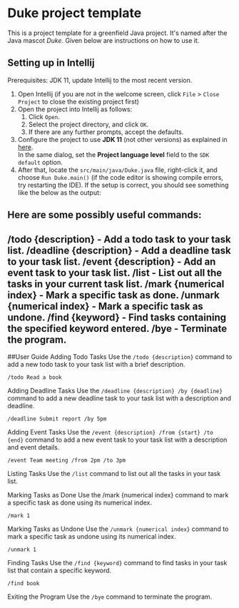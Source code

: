 # Duke project template

This is a project template for a greenfield Java project. It's named after the Java mascot _Duke_. Given below are instructions on how to use it.

## Setting up in Intellij

Prerequisites: JDK 11, update Intellij to the most recent version.

1. Open Intellij (if you are not in the welcome screen, click `File` > `Close Project` to close the existing project first)
1. Open the project into Intellij as follows:
   1. Click `Open`.
   1. Select the project directory, and click `OK`.
   1. If there are any further prompts, accept the defaults.
1. Configure the project to use **JDK 11** (not other versions) as explained in [here](https://www.jetbrains.com/help/idea/sdk.html#set-up-jdk).<br>
   In the same dialog, set the **Project language level** field to the `SDK default` option.
3. After that, locate the `src/main/java/Duke.java` file, right-click it, and choose `Run Duke.main()` (if the code editor is showing compile errors, try restarting the IDE). If the setup is correct, you should see something like the below as the output:

Here are some possibly useful commands:
 --------------------------------------------
 /todo {description} - Add a todo task to your task list.
 /deadline {description} - Add a deadline task to your task list.
 /event {description} - Add an event task to your task list.
 /list - List out all the tasks in your current task list.
 /mark {numerical index} - Mark a specific task as done.
 /unmark {numerical index} - Mark a specific task as undone.
 /find {keyword} - Find tasks containing the specified keyword entered.
 /bye - Terminate the program.
 --------------------------------------------


##User Guide
Adding Todo Tasks
Use the `/todo {description}` command to add a new todo task to your task list with a brief description.
```
/todo Read a book
```

Adding Deadline Tasks
Use the `/deadline {description} /by {deadline}` command to add a new deadline task to your task list with a description and deadline.
```
/deadline Submit report /by 5pm
```

Adding Event Tasks
Use the `/event {description} /from {start} /to {end}` command to add a new event task to your task list with a description and event details.
```
/event Team meeting /from 2pm /to 3pm
```

Listing Tasks
Use the `/list` command to list out all the tasks in your task list.

Marking Tasks as Done
Use the /mark {numerical index} command to mark a specific task as done using its numerical index.
```
/mark 1
```

Marking Tasks as Undone
Use the `/unmark {numerical index}` command to mark a specific task as undone using its numerical index.
```
/unmark 1
```

Finding Tasks
Use the `/find {keyword}` command to find tasks in your task list that contain a specific keyword.
```
/find book
```

Exiting the Program
Use the `/bye` command to terminate the program.
